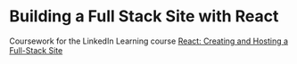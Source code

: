 # Building a Full Stack Site with React
Coursework for the LinkedIn Learning course [React: Creating and Hosting a Full-Stack Site](https://www.linkedin.com/learning/react-creating-and-hosting-a-full-stack-site/react-for-full-stack-solutions)
